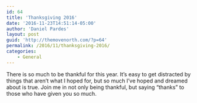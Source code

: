 ```yaml
---
id: 64
title: 'Thanksgiving 2016'
date: '2016-11-23T14:51:14-05:00'
author: 'Daniel Pardes'
layout: post
guid: 'http://themovenorth.com/?p=64'
permalink: /2016/11/thanksgiving-2016/
categories:
    - General
---
```


There is so much to be thankful for this year. It’s easy to get distracted by things that aren’t what I hoped for, but so much I’ve hoped and dreamed about is true. Join me in not only being thankful, but saying “thanks” to those who have given you so much.